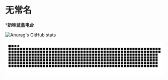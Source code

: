 # 无常名

***奶味蓝蓝电台**

![Anurag's GitHub stats](https://github-readme-stats.vercel.app/api?username=reqwaaaaa&show_icons=true&theme=synthwave)

![](https://raw.githubusercontent.com/reqwaaaaa/reqwaaaaa/output/github-contribution-grid-snake.svg)

